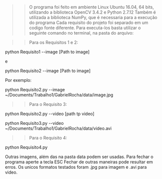 >>O programa foi feito em ambiente Linux Ubuntu 16.04, 64 bits,
utilizando a biblioteca OpenCV 3.4.2 e Python 2.7.12 
Também é utilizada a biblioteca NumPy, que é necessaria para a execução do programa
Cada requisito do projeto foi separado em um codigo fonte diferente. 
Para executa-los basta utilizar o seguinte comando no terminal, na pasta 
do arquivo:

>>Para os Requisitos 1 e 2:

python Requisito1 --image [Path to image]

e

python Requisito2 --image [Path to image]

Por exemplo: 

python Requisito2.py --image ~/Documents/Trabalho1/GabrielRocha/data/image.jpg

>>Para o Requisito 3:

python Requisito2.py --video [path tp video]

python Requisito3.py --video ~/Documents/Trabalho1/GabrielRocha/data/video.avi 

>>Para o Requisito 4:

python Requisito4.py


Outras imagens, além das na pasta data podem ser usadas. Para fechar o programa aperte a tecla ESC
Fechar de outras maneiras pode resultar em erros. Os unicos formatos testados foram .jpg para imagem e .avi para video.


